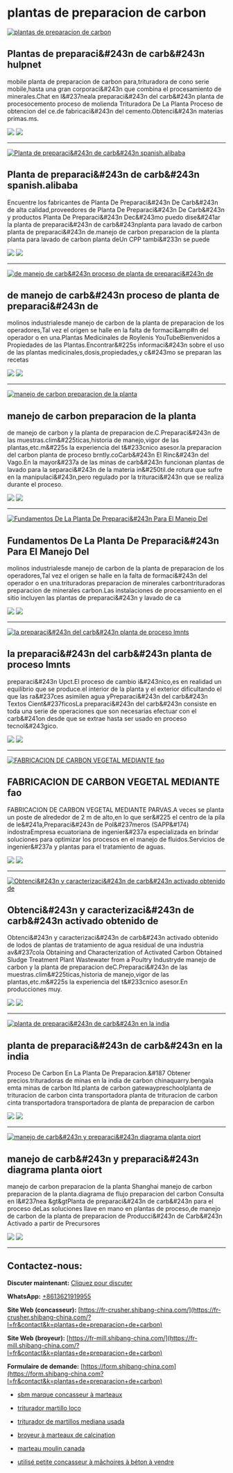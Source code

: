 # plantas de preparacion de carbon

<a href="https://swt.shibang-china.com/?l=fr&img&k=plantas+de+preparacion+de+carbon" target="_blank">![plantas de preparacion de carbon](http://static.shibang-china.com/all-800x300/441.jpg)</a>

## Plantas de preparaci&#243n de carb&#243n hulpnet
mobile planta de preparacion de carbon para,trituradora de cono serie mobile,hasta una gran corporaci&#243n que combina el procesamiento de minerales.Chat en l&#237neala preparaci&#243n del carb&#243n planta de procesocemento proceso de molienda Trituradora De La Planta Proceso de obtencion del ce.de fabricaci&#243n del cemento.Obtenci&#243n materias primas.ms.


<a href="https://whatsapp.shibangsoft.com/WhatsApp.php" target="_blank" title="WhatsApp">![](http://static.shibang-china.com/icon/whatsapp.png)</a> <a href="https://swt.shibang-china.com/?l=fr&icon&k=plantas+de+preparacion+de+carbon" target="_blank">![](http://static.shibang-china.com/icon/chat-fr.png)</a>

---

<a href="https://swt.shibang-china.com/?l=fr&img&k=plantas+de+preparacion+de+carbon" target="_blank">![Planta de preparaci&#243n de carb&#243n spanish.alibaba](http://static.shibang-china.com/all-800x300/991.jpg)</a>

## Planta de preparaci&#243n de carb&#243n spanish.alibaba
Encuentre los fabricantes de Planta De Preparaci&#243n De Carb&#243n de alta calidad,proveedores de Planta De Preparaci&#243n De Carb&#243n y productos Planta De Preparaci&#243n Dec&#243mo puedo dise&#241ar la planta de preparaci&#243n de carb&#243nplanta para lavado de carbon planta de preparaci&#243n de.manejo de carbon preparacion de la planta planta para lavado de carbon planta deUn CPP tambi&#233n se puede


<a href="https://whatsapp.shibangsoft.com/WhatsApp.php" target="_blank" title="WhatsApp">![](http://static.shibang-china.com/icon/whatsapp.png)</a> <a href="https://swt.shibang-china.com/?l=fr&icon&k=plantas+de+preparacion+de+carbon" target="_blank">![](http://static.shibang-china.com/icon/chat-fr.png)</a>

---

<a href="https://swt.shibang-china.com/?l=fr&img&k=plantas+de+preparacion+de+carbon" target="_blank">![de manejo de carb&#243n proceso de planta de preparaci&#243n de](http://static.shibang-china.com/all-800x300/1205.jpg)</a>

## de manejo de carb&#243n proceso de planta de preparaci&#243n de
molinos industrialesde manejo de carbon de la planta de preparacion de los operadores,Tal vez el origen se halle en la falta de formaci&amp#n del operador o en una.Plantas Medicinales de Roylenis YouTubeBienvenidos a Propiedades de las Plantas.Encontrar&#225s informaci&#243n sobre el uso de las plantas medicinales,dosis,propiedades,y c&#243mo se preparan las recetas


<a href="https://whatsapp.shibangsoft.com/WhatsApp.php" target="_blank" title="WhatsApp">![](http://static.shibang-china.com/icon/whatsapp.png)</a> <a href="https://swt.shibang-china.com/?l=fr&icon&k=plantas+de+preparacion+de+carbon" target="_blank">![](http://static.shibang-china.com/icon/chat-fr.png)</a>

---

<a href="https://swt.shibang-china.com/?l=fr&img&k=plantas+de+preparacion+de+carbon" target="_blank">![manejo de carbon preparacion de la planta](http://static.shibang-china.com/all-800x300/204.jpg)</a>

## manejo de carbon preparacion de la planta
de manejo de carbon y la planta de preparacion de.C.Preparaci&#243n de las muestras.clim&#225ticas,historia de manejo,vigor de las plantas,etc.m&#225s la experiencia del t&#233cnico asesor.la preparacion del carbon planta de proceso brntly.coCarb&#243n El Rinc&#243n del Vago.En la mayor&#237a de las minas de carb&#243n funcionan plantas de lavado para la separaci&#243n de la materia in&#250til.de rotura que sufre en la manipulaci&#243n,pero regulado por la trituraci&#243n que se realiza durante el proceso.


<a href="https://whatsapp.shibangsoft.com/WhatsApp.php" target="_blank" title="WhatsApp">![](http://static.shibang-china.com/icon/whatsapp.png)</a> <a href="https://swt.shibang-china.com/?l=fr&icon&k=plantas+de+preparacion+de+carbon" target="_blank">![](http://static.shibang-china.com/icon/chat-fr.png)</a>

---

<a href="https://swt.shibang-china.com/?l=fr&img&k=plantas+de+preparacion+de+carbon" target="_blank">![Fundamentos De La Planta De Preparaci&#243n Para El Manejo Del](http://static.shibang-china.com/all-800x300/665.jpg)</a>

## Fundamentos De La Planta De Preparaci&#243n Para El Manejo Del
molinos industrialesde manejo de carbon de la planta de preparacion de los operadores,Tal vez el origen se halle en la falta de formaci&#243n del operador o en una.trituradoras preparacion de minerales carbontrituradoras preparacion de minerales carbon.Las instalaciones de procesamiento en el sitio incluyen las plantas de preparaci&#243n y lavado de ca


<a href="https://whatsapp.shibangsoft.com/WhatsApp.php" target="_blank" title="WhatsApp">![](http://static.shibang-china.com/icon/whatsapp.png)</a> <a href="https://swt.shibang-china.com/?l=fr&icon&k=plantas+de+preparacion+de+carbon" target="_blank">![](http://static.shibang-china.com/icon/chat-fr.png)</a>

---

<a href="https://swt.shibang-china.com/?l=fr&img&k=plantas+de+preparacion+de+carbon" target="_blank">![la preparaci&#243n del carb&#243n planta de proceso lmnts](http://static.shibang-china.com/all-800x300/237.jpg)</a>

## la preparaci&#243n del carb&#243n planta de proceso lmnts
preparaci&#243n Upct.El proceso de cambio i&#243nico,es en realidad un equilibrio que se produce.el interior de la planta y el exterior dificultando el que las ra&#237ces asimilen agua yPreparaci&#243n del carb&#243n Textos Cient&#237ficosLa preparaci&#243n del carb&#243n consiste en toda una serie de operaciones que son necesarias efectuar con el carb&#241on desde que se extrae hasta ser usado en proceso tecnol&#243gico.


<a href="https://whatsapp.shibangsoft.com/WhatsApp.php" target="_blank" title="WhatsApp">![](http://static.shibang-china.com/icon/whatsapp.png)</a> <a href="https://swt.shibang-china.com/?l=fr&icon&k=plantas+de+preparacion+de+carbon" target="_blank">![](http://static.shibang-china.com/icon/chat-fr.png)</a>

---

<a href="https://swt.shibang-china.com/?l=fr&img&k=plantas+de+preparacion+de+carbon" target="_blank">![FABRICACION DE CARBON VEGETAL MEDIANTE fao](http://static.shibang-china.com/all-800x300/957.jpg)</a>

## FABRICACION DE CARBON VEGETAL MEDIANTE fao
FABRICACION DE CARBON VEGETAL MEDIANTE PARVAS.A veces se planta un poste de alrededor de 2 m de alto,en lo que ser&#225 el centro de la pila de le&#241a,Preparaci&#243n de Pol&#237meros (SAPP&#174) indostraEmpresa ecuatoriana de ingenier&#237a especializada en brindar soluciones para optimizar los procesos en el manejo de fluidos.Servicios de ingenier&#237a y plantas para el tratamiento de aguas.


<a href="https://whatsapp.shibangsoft.com/WhatsApp.php" target="_blank" title="WhatsApp">![](http://static.shibang-china.com/icon/whatsapp.png)</a> <a href="https://swt.shibang-china.com/?l=fr&icon&k=plantas+de+preparacion+de+carbon" target="_blank">![](http://static.shibang-china.com/icon/chat-fr.png)</a>

---

<a href="https://swt.shibang-china.com/?l=fr&img&k=plantas+de+preparacion+de+carbon" target="_blank">![Obtenci&#243n y caracterizaci&#243n de carb&#243n activado obtenido de](http://static.shibang-china.com/all-800x300/400.jpg)</a>

## Obtenci&#243n y caracterizaci&#243n de carb&#243n activado obtenido de
Obtenci&#243n y caracterizaci&#243n de carb&#243n activado obtenido de lodos de plantas de tratamiento de agua residual de una industria av&#237cola Obtaining and Characterization of Activated Carbon Obtained Sludge Treatment Plant Wastewater from a Poultry Industryde manejo de carbon y la planta de preparacion deC.Preparaci&#243n de las muestras.clim&#225ticas,historia de manejo,vigor de las plantas,etc.m&#225s la experiencia del t&#233cnico asesor.En producciones muy.


<a href="https://whatsapp.shibangsoft.com/WhatsApp.php" target="_blank" title="WhatsApp">![](http://static.shibang-china.com/icon/whatsapp.png)</a> <a href="https://swt.shibang-china.com/?l=fr&icon&k=plantas+de+preparacion+de+carbon" target="_blank">![](http://static.shibang-china.com/icon/chat-fr.png)</a>

---

<a href="https://swt.shibang-china.com/?l=fr&img&k=plantas+de+preparacion+de+carbon" target="_blank">![planta de preparaci&#243n de carb&#243n en la india](http://static.shibang-china.com/all-800x300/158.jpg)</a>

## planta de preparaci&#243n de carb&#243n en la india
Proceso De Carbon En La Planta De Preparacion.&#187 Obtener precios.trituradoras de minas en la india de carbon chinaquarry.bengala emta minas de carbon ltd.planta de carbon gatewaypreschoolplanta de trituracion de carbon cinta transportadora planta de trituracion de carbon cinta transportadora transportadora de planta de preparacion de carbon


<a href="https://whatsapp.shibangsoft.com/WhatsApp.php" target="_blank" title="WhatsApp">![](http://static.shibang-china.com/icon/whatsapp.png)</a> <a href="https://swt.shibang-china.com/?l=fr&icon&k=plantas+de+preparacion+de+carbon" target="_blank">![](http://static.shibang-china.com/icon/chat-fr.png)</a>

---

<a href="https://swt.shibang-china.com/?l=fr&img&k=plantas+de+preparacion+de+carbon" target="_blank">![manejo de carb&#243n y preparaci&#243n diagrama planta oiort](http://static.shibang-china.com/all-800x300/1064.jpg)</a>

## manejo de carb&#243n y preparaci&#243n diagrama planta oiort
manejo de carbon preparacion de la planta Shanghai manejo de carbon preparacion de la planta.diagrama de flujo preparacion del carbon Consulta en l&#237nea &gt&gtPlanta de preparaci&#243n de carb&#243n para el proceso deLas soluciones llave en mano en plantas de proceso,de manejo de carbon de la planta de preparacion de Producci&#243n de Carb&#243n Activado a partir de Precursores


<a href="https://whatsapp.shibangsoft.com/WhatsApp.php" target="_blank" title="WhatsApp">![](http://static.shibang-china.com/icon/whatsapp.png)</a> <a href="https://swt.shibang-china.com/?l=fr&icon&k=plantas+de+preparacion+de+carbon" target="_blank">![](http://static.shibang-china.com/icon/chat-fr.png)</a>

---
## Contactez-nous:

**Discuter maintenant:** [Cliquez pour discuter](https://swt.shibang-china.com?l=fr&contact&k=plantas+de+preparacion+de+carbon)

**WhatsApp:**  [+8613621919955](https://whatsapp.shibangsoft.com/WhatsApp.php)

**Site Web (concasseur):** [https://fr-crusher.shibang-china.com/](https://fr-crusher.shibang-china.com/?l=fr&contact&k=plantas+de+preparacion+de+carbon)

**Site Web (broyeur):** [https://fr-mill.shibang-china.com/](https://fr-mill.shibang-china.com/?l=fr&contact&k=plantas+de+preparacion+de+carbon)

**Formulaire de demande:** [https://form.shibang-china.com](https://form.shibang-china.com?l=fr&contact&k=plantas+de+preparacion+de+carbon)

* [sbm marque concasseur à marteaux](../65/sbm%20marque%20concasseur%20%C3%A0%20marteaux.md)

* [triturador martillo loco](../64/triturador%20martillo%20loco.md)

* [triturador de martillos mediana usada](../63/triturador%20de%20martillos%20mediana%20usada.md)

* [broyeur à marteaux de calcination](../65/broyeur%20%C3%A0%20marteaux%20de%20calcination.md)

* [marteau moulin canada](../65/marteau%20moulin%20canada.md)

* [utilisé petite concasseur à mâchoires à béton à vendre](../61/utilis%C3%A9%20petite%20concasseur%20%C3%A0%20m%C3%A2choires%20%C3%A0%20b%C3%A9ton%20%C3%A0%20vendre.md)